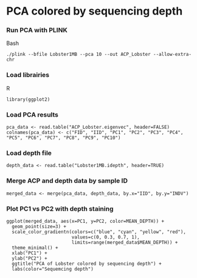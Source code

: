 # PCA colored by sequencing depth

### Run PCA with PLINK
Bash
```
./plink --bfile Lobster1MB --pca 10 --out ACP_Lobster --allow-extra-chr
```
### Load librairies
R
```
library(ggplot2)
```
### Load PCA results
```
pca_data <- read.table("ACP_Lobster.eigenvec", header=FALSE)
colnames(pca_data) <- c("FID", "IID", "PC1", "PC2", "PC3", "PC4", "PC5", "PC6", "PC7", "PC8", "PC9", "PC10")
```
### Load depth file
```
depth_data <- read.table("Lobster1MB.idepth", header=TRUE)
```
### Merge ACP and depth data by sample ID
```
merged_data <- merge(pca_data, depth_data, by.x="IID", by.y="INDV")
```
### Plot PC1 vs PC2 with depth staining
```
ggplot(merged_data, aes(x=PC1, y=PC2, color=MEAN_DEPTH)) +
  geom_point(size=3) +
  scale_color_gradientn(colors=c("blue", "cyan", "yellow", "red"), 
                        values=c(0, 0.3, 0.7, 1), 
                        limits=range(merged_data$MEAN_DEPTH)) +
  theme_minimal() +
  xlab("PC1") + 
  ylab("PC2") +
  ggtitle("PCA of Lobster colored by sequencing depth") +
  labs(color="Sequemcing depth")
```
